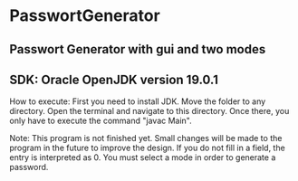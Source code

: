 # PasswortGenerator
Passwort Generator with gui and two modes
---
SDK: Oracle OpenJDK version 19.0.1
---
How to execute:
First you need to install JDK. Move the folder to any directory. Open the terminal and navigate to this directory. Once there, you only have to execute the command 
"javac Main".

Note: 
This program is not finished yet. Small changes will be made to the program in the future to improve the design.
If you do not fill in a field, the entry is interpreted as 0. You must select a mode in order to generate a password. 


